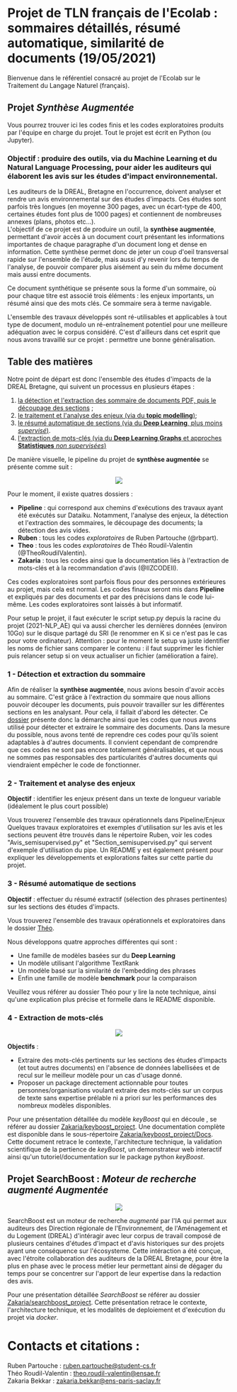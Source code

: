 # Projet de TLN français de l'Ecolab : sommaires détaillés, résumé automatique, similarité de documents (19/05/2021)

Bienvenue dans le référentiel consacré au projet de l'Ecolab sur le Traitement du Langage Naturel (français).


## **Projet *Synthèse Augmentée***


Vous pourrez trouver ici les codes finis et les codes exploratoires produits par l'équipe en charge du projet. Tout le projet est écrit en Python (ou Jupyter).

### Objectif : produire des outils, via du Machine Learning et du Natural Language Processing, pour aider les auditeurs qui élaborent les avis sur les études d'impact environnemental.

Les auditeurs de la DREAL, Bretagne en l'occurrence, doivent analyser et rendre un avis environnemental sur des études d'impacts. Ces études sont parfois très longues (en moyenne 300 pages, avec un écart-type de 400, certaines études font plus de 1000 pages) et contiennent de nombreuses annexes (plans, photos etc...).  
L'objectif de ce projet est de produire un outil, la __synthèse augmentée__, permettant d'avoir accès à un document court présentant les informations importantes de chaque paragraphe d'un document long et dense en information. Cette synthèse permet donc de jeter un coup d'oeil transversal rapide sur l'ensemble de l'étude, mais aussi d'y revenir lors du temps de l'analyse, de pouvoir comparer plus aisément au sein du même document mais aussi entre documents.  

Ce document synthétique se présente sous la forme d'un sommaire, où pour chaque titre est associé trois éléments : les enjeux importants, un résumé ainsi que des mots clés. Ce sommaire sera à terme navigable.

L'ensemble des travaux développés sont ré-utilisables et applicables à tout type de document, modulo un ré-entraînement potentiel pour une meilleure adéquation avec le corpus considéré. C'est d'ailleurs dans cet esprit que nous avons travaillé sur ce projet : permettre une bonne généralisation.
## Table des matières

Notre point de départ est donc l'ensemble des études d'impacts de la DREAL Bretagne, qui suivent un processus en plusieurs étapes :

1. [la détection et l'extraction des sommaire de documents PDF, puis le découpage des sections](#sommaire) ;
2. [le traitement et l'analyse des enjeux (via du **topic modelling**)](#enjeux);
3. [le résumé automatique de sections (via du **Deep Learning**, plus moins *supervisé*)](#resume).
4. [l'extraction de mots-clés (via du **Deep Learning**,**Graphs** et approches **Statistiques** *non supervisées*)](#motscles)


De manière visuelle, le pipeline du projet de __synthèse augmentée__ se présente comme suit :

<p align = 'center'> <img src="chaine.png"/> </p>

Pour le moment, il existe quatres dossiers :
* **Pipeline** : qui correspond aux chemins d'exécutions des travaux ayant été exécutés sur Dataiku. Notamment, l'analyse des enjeux, la détection et l'extraction des sommaires, le découpage des documents; la détection des avis vides.
* **Ruben** : tous les codes _exploratoires_ de Ruben Partouche (@rbpart).
* **Theo** : tous les codes _exploratoires_ de Théo Roudil-Valentin (@TheoRoudilValentin).
* **Zakaria** : tous les codes ainsi que la documentation liés à l'extraction de mots-clés et à la recommandation d'avis (@IIZCODEII).

Ces codes exploratoires sont parfois flous pour des personnes extérieures au projet, mais cela est normal. Les codes finaux seront mis dans **Pipeline** et expliqués par des documents et par des précisions dans le code lui-même. Les codes exploratoires sont laissés à but informatif.

Pour setup le projet, il faut exécuter le script setup.py depuis la racine du projet (2021-NLP_AE) qui va aussi chercher les dernières données (environ 10Go) sur le disque partagé du SRI (le renommer en K si ce n'est pas le cas pour votre ordinateur). Attention : pour le moment le setup va juste identifier les noms de fichier sans comparer le contenu : il faut supprimer les fichier puis relancer setup si on veux actualiser un fichier (amélioration a faire).

<a name="sommaire"/></a>
### 1 - Détection et extraction du sommaire
Afin de réaliser la __synthèse augmentée__, nous avions besoin d'avoir accès au sommaire. C'est grâce à l'extraction du sommaire que nous allions pouvoir découper les documents, puis pouvoir travailler sur les différentes sections en les analysant. Pour cela, il fallait d'abord les détecter.
Ce [dossier](./Pipeline/Extraction_sommaire) présente donc la démarche ainsi que les codes que nous avons utilisé pour détecter et extraire le sommaire des documents.
Dans la mesure du possible, nous avons tenté de reprendre ces codes pour qu'ils soient adaptables à d'autres documents. Il convient cependant de comprendre que ces codes ne sont pas encore totalement généralisables, et que nous ne sommes pas responsables des particularités d'autres documents qui viendraient empêcher le code de fonctionner.


<a name="enjeux"/></a>
### 2 - Traitement et analyse des enjeux
**Objectif** : identifier les enjeux présent dans un texte de longueur variable (idéalement le plus court possible)

Vous trouverez l'ensemble des travaux opérationnels dans Pipeline/Enjeux
Quelques travaux exploratoires et exemples d'utilisation sur les avis et les sections peuvent être trouvés dans le répertoire Ruben, voir les codes "Avis_semisupervised.py" et "Section_semisupervised.py" qui servent d'exemple d'utilisation du pipe.
Un README y est également présent pour expliquer les développements et explorations faites sur cette partie du projet.

<a name="resume"/></a>
### 3 - Résumé automatique de sections
**Objectif** : effectuer du résumé extractif (sélection des phrases pertinentes) sur les sections des études d'impacts.

Vous trouverez l'ensemble des travaux opérationnels et exploratoires dans le dossier [Théo](./Theo).
 
Nous développons quatre approches différentes qui sont :
* Une famille de modèles basées sur du __Deep Learning__
* Un modèle utilisant l'algorithme TextRank
* Un modèle basé sur la similarité de l'embedding des phrases
* Enfin une famille de modèle __benchmark__ pour la comparaison

Veuillez vous référer au dossier Théo pour y lire la note technique, ainsi qu'une explication plus précise et formelle dans le README disponible.

<a name="motscles"/></a>
### 4 - Extraction de mots-clés

<p align = 'center'> <img src="keyboost.png"/> </p>

**Objectifs** :
* Extraire des mots-clés pertinents sur les sections des études d'impacts (et tout autres documents) en l'absence de données labellisées et de recul sur le meilleur modèle pour un cas d'usage donné.
* Proposer un package directement actionnable pour toutes personnes/organisations voulant extraire des mots-clés sur un corpus de texte sans expertise prélable ni a priori sur les performances des nombreux modèles disponibles.

Pour une présentation détaillée du modèle *keyBoost* qui en découle , se référer au dossier [Zakaria/keyboost_project](./Zakaria/keyboost_project). Une documentation complète est disponible dans le sous-répertoire [Zakaria/keyboost_project/Docs](./Zakaria/keyboost_project/Docs). Cette document retrace le contexte, l'architecture technique, la validation scientifique de la pertience de *keyBoost*, un demonstrateur web interactif ainsi qu'un tutoriel/documentation sur le package python *keyBoost*.

## **Projet SearchBoost : *Moteur de recherche augmenté Augmentée***

<p align = 'center'> <img src="searchboost.png"/> </p>

SearchBoost est un moteur de recherche *augmenté* par l'IA qui permet aux auditeurs des Direction régionale de l'Environnement, de l'Aménagement et du Logement (DREAL) d'intéragir avec leur corpus de travail composé de plusieurs centaines d'études d'impact et d'avis historiques sur des projets ayant une conséquence sur l'écosysteme. Cette intéraction a été conçue, avec l'étroite collaboration des auditeurs de la DREAL Bretagne, pour être la plus en phase avec le process métier leur permettant ainsi de dégager du temps pour se concentrer sur l'apport de leur expertise dans la redaction des avis.


Pour une présentation détaillée *SearchBoost* se référer au dossier [Zakaria/searchboost_project](./Zakaria/searchboost_project). Cette présentation retrace le contexte, l'architecture technique, et les modalités de deploiement et d'exécution du projet via *docker*.


# **Contacts et citations :**
Ruben Partouche : ruben.partouche@student-cs.fr  
Théo Roudil-Valentin : theo.roudil-valentin@ensae.fr  
Zakaria Bekkar : zakaria.bekkar@ens-paris-saclay.fr  

